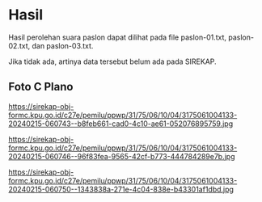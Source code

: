# Hasil

Hasil perolehan suara paslon dapat dilihat pada file paslon-01.txt, paslon-02.txt, dan paslon-03.txt.

Jika tidak ada, artinya data tersebut belum ada pada SIREKAP.

## Foto C Plano

https://sirekap-obj-formc.kpu.go.id/c27e/pemilu/ppwp/31/75/06/10/04/3175061004133-20240215-060743--b8feb661-cad0-4c10-ae61-052076895759.jpg

https://sirekap-obj-formc.kpu.go.id/c27e/pemilu/ppwp/31/75/06/10/04/3175061004133-20240215-060746--96f83fea-9565-42cf-b773-444784289e7b.jpg

https://sirekap-obj-formc.kpu.go.id/c27e/pemilu/ppwp/31/75/06/10/04/3175061004133-20240215-060750--1343838a-271e-4c04-838e-b43301af1dbd.jpg
